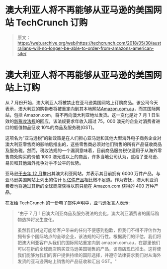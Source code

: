 # 澳大利亚人将不再能够从亚马逊的美国网站 TechCrunch 订购

> 原文：<https://web.archive.org/web/https://techcrunch.com/2018/05/30/australians-will-no-longer-be-able-to-order-from-amazons-american-site/>

# 澳大利亚人将不再能够从亚马逊的美国网站上订购

从 7 月份开始，澳大利亚人将被禁止在亚马逊美国网站上订购商品。该公司今天表示，澳大利亚的购物者将被重定向到其本地网站[Amazon.com.au](https://web.archive.org/web/20221207150322/https://www.amazon.com.au/)，而其国际网站，包括 Amazon.com，将不再向澳大利亚地址发货。这一变化是对 7 月 1 日生效的[新税收法规](https://web.archive.org/web/20221207150322/https://www.ato.gov.au/General/New-legislation/In-detail/Indirect-taxes/GST/GST-on-low-value-imported-goods/)的回应，该法规要求年收入超过 75，000 澳元的企业对消费者进口的低值物品征收 10%的商品及服务税(GST)。

这项名为“亚马逊税”的新政策是在人们担心亚马逊和其他大型海外电子商务企业对澳大利亚零售商的影响后推出的，这些零售商必须对他们销售的所有产品征收商品及服务税。然而，税收法规的一个漏洞意味着，目前商品服务税仅适用于从海外零售商处购买的价值 1000 澳元或以上的商品，许多当地公司认为，这给了亚马逊、易贝和其他海外竞争对手不公平的优势。

亚马逊[于去年 12 月](https://web.archive.org/web/20221207150322/https://www.news.com.au/finance/business/retail/amazon-australia-finally-launches-after-months-of-anticipation/news-story/d6092b8bcdb60b7b9daf9145023a4a23)推出其澳大利亚网站，并表示其目前拥有 6000 万件产品，与亚马逊美国网站上列出的估计 [5 亿件产品](https://web.archive.org/web/20221207150322/https://www.scrapehero.com/many-products-amazon-sell-january-2018/)相比微不足道。作为安抚，澳大利亚消费者也将通过其新的全球商店获得以前只能在 Amazon.com 获得的 400 万种产品。

在发给 TechCrunch 的一份电子邮件声明中，亚马逊发言人表示:

> “由于 7 月 1 日澳大利亚商品及服务税法的变化，澳大利亚消费者的国际购物选择将发生变化。
> 
> 虽然我们对这可能给客户带来的任何不便感到抱歉，但我们不得不评估作为拥有多个国际站点的全球企业，该法规的可行性。根据我们的评估，我们将把澳大利亚客户从我们的国际网站重定向到 amazon.com.au，在那里他们可以在新的全球商店购买亚马逊美国销售的产品，该商店现已推出。这将使我们能够为我们的客户提供持续的国际选择，并遵守法律要求我们对从海外发货的亚马逊网站上销售的产品征收和汇出 GST。"